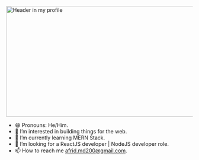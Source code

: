 <img src="https://capsule-render.vercel.app/api?type=venom&height=300&color=gradient&text=Hi%20there%20👋,%20i%20am%20afrid.&section=header&reversal=false&textBg=false" alt=" Header in my profile" width="854" height="300">
<ul>
  <li>😄 Pronouns: He/Him.</li>
  <li>👀 I’m interested in building things for the web.</li>
  <li>🌱 I’m currently learning MERN Stack.</li>
  <li>💼 I’m looking for a ReactJS developer | NodeJS developer role.</li>
  <li>📫 How to reach me <a href="mailto:afrid.md200@gmail.com">afrid.md200@gmail.com</a>.</li>
</ul>

